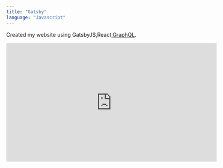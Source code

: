 ```yaml
---
title: "Gatsby"
language: "Javascript"
---
```


Created my website using GatsbyJS,React,[GraphQL](https://www.google.com).

<iframe width="560" height="315" src="https://www.youtube.com/embed/4n0xNbfJLR8" frameborder="0" allowfullscreen></iframe>
